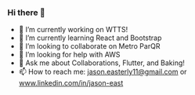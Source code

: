 ### Hi there 👋

- 🔭 I’m currently working on WTTS!
- 🌱 I’m currently learning React and Bootstrap
- 👯 I’m looking to collaborate on Metro ParQR
- 🤔 I’m looking for help with AWS
- 💬 Ask me about Collaborations, Flutter, and Baking!
- 📫 How to reach me: jason.easterly11@gmail.com or www.linkedin.com/in/jason-east

<!--
**jason1110/jason1110** is a ✨ _special_ ✨ repository because its `README.md` (this file) appears on your GitHub profile.

Here are some ideas to get you started:

- 🔭 I’m currently working on My portfolio website
- 🌱 I’m currently learning React and Bootstrap
- 👯 I’m looking to collaborate on Metro ParQR
- 🤔 I’m looking for help with Refactoring best practices
- 💬 Ask me about Collaborations, Flutter, and Baking!
- 📫 How to reach me: jason.easterly11@gmail.com or www.linkedin.com/in/jason-east

-->
